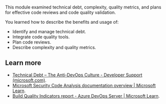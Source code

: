 This module examined technical debt, complexity, quality metrics, and plans for effective code reviews and code quality validation.

You learned how to describe the benefits and usage of:

 -  Identify and manage technical debt.
 -  Integrate code quality tools.
 -  Plan code reviews.
 -  Describe complexity and quality metrics.

## Learn more

 -  [Technical Debt – The Anti-DevOps Culture - Developer Support (microsoft.com)](https://devblogs.microsoft.com/premier-developer/technical-debt-the-anti-devops-culture/).
 -  [Microsoft Security Code Analysis documentation overview \| Microsoft Learn](/azure/security/develop/security-code-analysis-overview).
 -  [Build Quality Indicators report - Azure DevOps Server \| Microsoft Learn](/azure/devops/report/sql-reports/build-quality-indicators-report).
